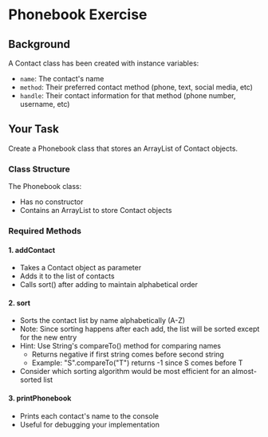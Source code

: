 # Phonebook Exercise

## Background
A Contact class has been created with instance variables:
- `name`: The contact's name
- `method`: Their preferred contact method (phone, text, social media, etc)
- `handle`: Their contact information for that method (phone number, username, etc)

## Your Task
Create a Phonebook class that stores an ArrayList of Contact objects.

### Class Structure
The Phonebook class:
- Has no constructor
- Contains an ArrayList to store Contact objects

### Required Methods

#### 1. addContact
- Takes a Contact object as parameter
- Adds it to the list of contacts 
- Calls sort() after adding to maintain alphabetical order

#### 2. sort
- Sorts the contact list by name alphabetically (A-Z)
- Note: Since sorting happens after each add, the list will be sorted except for the new entry
- Hint: Use String's compareTo() method for comparing names
  - Returns negative if first string comes before second string
  - Example: "S".compareTo("T") returns -1 since S comes before T
- Consider which sorting algorithm would be most efficient for an almost-sorted list

#### 3. printPhonebook  
- Prints each contact's name to the console
- Useful for debugging your implementation